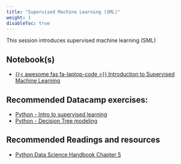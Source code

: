 ```yaml
---
title: "Supervised Machine Learning (SML)"
weight: 1
disableToc: true
---
```


This session introduces supervised machine learning (SML)


## Notebook(s)

* [{{< awesome fas fa-laptop-code >}} Introduction to Supervised Machine Learning](https://colab.research.google.com/github/aaubs/ds-master/blob/main/courses/ds4b-m1-6-sml/notebooks/s1-sml-intro.ipynb)

## Recommended Datacamp exercises:
   * [Python - Intro to supervised learning](https://learn.datacamp.com/courses/supervised-learning-with-scikit-learn)
   * [Python - Decision Tree modeling](https://learn.datacamp.com/courses/machine-learning-with-tree-based-models-in-python)

## Recommended Readings and resources
* [Python Data Science Handbook Chapter 5](https://jakevdp.github.io/PythonDataScienceHandbook/)




